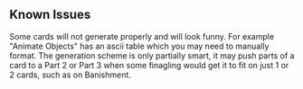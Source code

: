 




## Known Issues
Some cards will not generate properly and will look funny. For example "Animate Objects" has an ascii table which you may need to manually format.
The generation scheme is only partially smart, it may push parts of a card to a Part 2 or Part 3 when some finagling would get it to fit on just 1 or 2 cards, such as on Banishment.